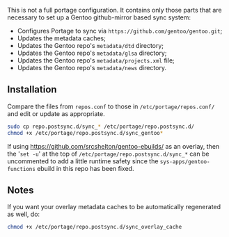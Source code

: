 This is not a full portage configuration. It contains only those parts that are
necessary to set up a Gentoo github-mirror based sync system:

* Configures Portage to sync via `https://github.com/gentoo/gentoo.git`;
* Updates the metadata caches;
* Updates the Gentoo repo's `metadata/dtd` directory;
* Updates the Gentoo repo's `metadata/glsa` directory;
* Updates the Gentoo repo's `metadata/projects.xml` file;
* Updates the Gentoo repo's `metadata/news` directory.

## Installation ##

Compare the files from `repos.conf` to those in `/etc/portage/repos.conf/` and
edit or update as appropriate.

```sh
sudo cp repo.postsync.d/sync_* /etc/portage/repo.postsync.d/
chmod +x /etc/portage/repo.postsync.d/sync_gentoo*
```

If using https://github.com/srcshelton/gentoo-ebuilds/ as an overlay, then the
'`set -u`' at the top of `/etc/portage/repo.postsync.d/sync_*` can be
uncommented to add a little runtime safety since the
`sys-apps/gentoo-functions` ebuild in this repo has been fixed.

## Notes ##

If you want your overlay metadata caches to be automatically regenerated
as well, do:

```sh
chmod +x /etc/portage/repo.postsync.d/sync_overlay_cache
```

